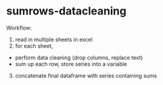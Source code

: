 # sumrows-datacleaning
Workflow: 
1. read in multiple sheets in excel
2. for each sheet,
  - perform data cleaning (drop columns, replace text)
  - sum up each row, store series into a variable
3. concatenate final dataframe with series containing sums
